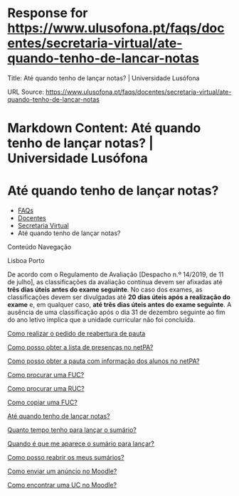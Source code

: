 # Response for https://www.ulusofona.pt/faqs/docentes/secretaria-virtual/ate-quando-tenho-de-lancar-notas

Title: Até quando tenho de lançar notas? | Universidade Lusófona

URL Source: https://www.ulusofona.pt/faqs/docentes/secretaria-virtual/ate-quando-tenho-de-lancar-notas

Markdown Content:
Até quando tenho de lançar notas? | Universidade Lusófona
===============

 

Até quando tenho de lançar notas?
=================================

*   [FAQs](https://www.ulusofona.pt/faqs/)
*   [Docentes](https://www.ulusofona.pt/faqs/docentes)
*   [Secretaria Virtual](https://www.ulusofona.pt/faqs/docentes/secretaria-virtual)
*   Até quando tenho de lançar notas?

[](https://www.ulusofona.pt/)

Conteúdo Navegação

Lisboa Porto

De acordo com o Regulamento de Avaliação \[Despacho n.º 14/2019, de 11 de julho\], as classificações da avaliação contínua devem ser afixadas até **três dias úteis antes do exame seguinte**. No caso dos exames, as classificações devem ser divulgadas até **20 dias úteis após a realização do exame** e, em qualquer caso, **até três dias úteis antes do exame seguinte**. A ausência de uma classificação após o dia 31 de dezembro seguinte ao fim do ano letivo implica que a unidade curricular não foi concluída.

[Como realizar o pedido de reabertura de pauta](https://www.ulusofona.pt/faqs/docentes/secretaria-virtual/como-realizar-o-pedido-de-reabertura-de-pauta)

[Como posso obter a lista de presenças no netPA?](https://www.ulusofona.pt/faqs/docentes/secretaria-virtual/como-posso-obter-a-lista-de-presencas-no-netpa)

[Como posso obter a pauta com informação dos alunos no netPA?](https://www.ulusofona.pt/faqs/docentes/secretaria-virtual/como-posso-obter-a-pauta-com-informacao-dos-alunos-no-netpa)

[Como procurar uma FUC?](https://www.ulusofona.pt/faqs/docentes/secretaria-virtual/como-procurar-uma-fuc)

[Como procurar uma RUC?](https://www.ulusofona.pt/faqs/docentes/secretaria-virtual/como-procurar-uma-ruc)

[Como copiar uma FUC?](https://www.ulusofona.pt/faqs/docentes/secretaria-virtual/como-copiar-uma-fuc)

[Até quando tenho de lançar notas?](https://www.ulusofona.pt/faqs/docentes/secretaria-virtual/ate-quando-tenho-de-lancar-notas)

[Quanto tempo tenho para lançar o sumário?](https://www.ulusofona.pt/faqs/docentes/secretaria-virtual/quanto-tempo-tenho-para-lancar-o-sumario)

[Quando é que me aparece o sumário para lançar?](https://www.ulusofona.pt/faqs/docentes/secretaria-virtual/quando-e-que-me-aparece-o-sumario-para-lancar-)

[Como posso reabrir os meus sumários?](https://www.ulusofona.pt/faqs/docentes/secretaria-virtual/como-posso-reabrir-os-meus-sumarios-)

[Como enviar um anúncio no Moodle?](https://www.ulusofona.pt/faqs/docentes/secretaria-virtual/como-enviar-um-anuncio-no-moodle-)

[Como encontrar uma UC no Moodle?](https://www.ulusofona.pt/faqs/docentes/secretaria-virtual/como-encontrar-uma-uc-no-moodle-)

